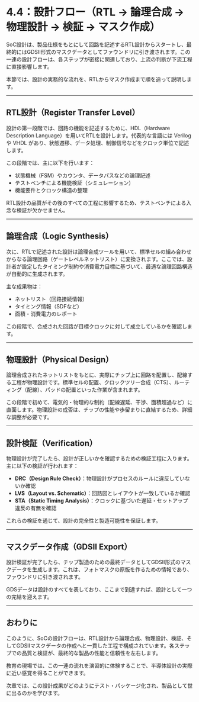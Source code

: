 # 4.4：設計フロー（RTL → 論理合成 → 物理設計 → 検証 → マスク作成）

SoC設計は、製品仕様をもとにして回路を記述するRTL設計からスタートし、最終的にはGDSII形式のマスクデータとしてファウンドリに引き渡されます。この一連の設計フローは、各ステップが密接に関連しており、上流の判断が下流工程に直接影響します。

本節では、設計の実務的な流れを、RTLからマスク作成まで順を追って説明します。

---

## RTL設計（Register Transfer Level）

設計の第一段階では、回路の機能を記述するために、HDL（Hardware Description Language）を用いてRTLを設計します。代表的な言語には Verilog や VHDL があり、状態遷移、データ処理、制御信号などをクロック単位で記述します。

この段階では、主に以下を行います：

- 状態機械（FSM）やカウンタ、データパスなどの論理記述
- テストベンチによる機能検証（シミュレーション）
- 機能要件とクロック構造の整理

RTL設計の品質がその後のすべての工程に影響するため、テストベンチによる入念な検証が欠かせません。

---

## 論理合成（Logic Synthesis）

次に、RTLで記述された設計は論理合成ツールを用いて、標準セルの組み合わせからなる論理回路（ゲートレベルネットリスト）に変換されます。ここでは、設計者が設定したタイミング制約や消費電力目標に基づいて、最適な論理回路構造が自動的に生成されます。

主な成果物は：

- ネットリスト（回路接続情報）
- タイミング情報（SDFなど）
- 面積・消費電力のレポート

この段階で、合成された回路が目標クロックに対して成立しているかを確認します。

---

## 物理設計（Physical Design）

論理合成されたネットリストをもとに、実際にチップ上に回路を配置し、配線する工程が物理設計です。標準セルの配置、クロックツリー合成（CTS）、ルーティング（配線）、パッドの配置といった作業が含まれます。

この段階で初めて、電気的・物理的な制約（配線遅延、干渉、面積超過など）に直面します。物理設計の成否は、チップの性能や歩留まりに直結するため、詳細な調整が必要です。

---

## 設計検証（Verification）

物理設計が完了したら、設計が正しいかを確認するための検証工程に入ります。主に以下の検証が行われます：

- **DRC（Design Rule Check）**：物理設計がプロセスのルールに違反していないか確認
- **LVS（Layout vs. Schematic）**：回路図とレイアウトが一致しているか確認
- **STA（Static Timing Analysis）**：クロックに基づいた遅延・セットアップ違反の有無を確認

これらの検証を通じて、設計の完全性と製造可能性を保証します。

---

## マスクデータ作成（GDSII Export）

設計検証が完了したら、チップ製造のための最終データとしてGDSII形式のマスクデータを生成します。これは、フォトマスクの原版を作るための情報であり、ファウンドリに引き渡されます。

GDSデータは設計のすべてを表しており、ここまで到達すれば、設計として一つの完結を迎えます。

---

## おわりに

このように、SoCの設計フローは、RTL設計から論理合成、物理設計、検証、そしてGDSIIマスクデータの作成へと一貫した工程で構成されています。各ステップでの品質と検証が、最終的な製品の性能と信頼性を左右します。

教育の現場では、この一連の流れを演習的に体験することで、半導体設計の実際に近い感覚を得ることができます。

次章では、この設計成果がどのようにテスト・パッケージ化され、製品として世に出るのかを学びます。
